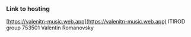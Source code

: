 ### Link to hosting
[https://valenitn-music.web.app](https://valenitn-music.web.app)
ITIROD
group 753501
Valentin Romanovsky